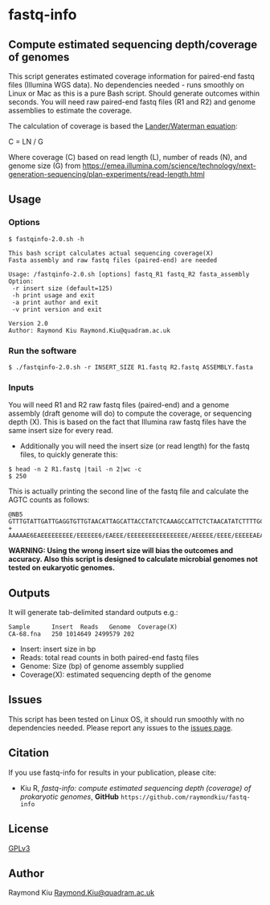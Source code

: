 # fastq-info
## Compute estimated sequencing depth/coverage of genomes
This script generates estimated coverage information for paired-end fastq files (Illumina WGS data). No dependencies needed - runs smoothly on Linux or Mac as this is a pure Bash script. Should generate outcomes within seconds. You will need raw paired-end fastq files (R1 and R2) and genome assemblies to estimate the coverage.

The calculation of coverage is based the [Lander/Waterman equation](https://doi.org/10.1016/0888-7543(88)90007-9):

C = LN / G

Where coverage (C) based on read length (L), number of reads (N), and genome size (G)
from https://emea.illumina.com/science/technology/next-generation-sequencing/plan-experiments/read-length.html

## Usage
### Options
```
$ fastqinfo-2.0.sh -h

This bash script calculates actual sequencing coverage(X)
Fasta assembly and raw fastq files (paired-end) are needed

Usage: /fastqinfo-2.0.sh [options] fastq_R1 fastq_R2 fasta_assembly
Option:
 -r insert size (default=125)
 -h print usage and exit
 -a print author and exit
 -v print version and exit

Version 2.0
Author: Raymond Kiu Raymond.Kiu@quadram.ac.uk
```

### Run the software
```
$ ./fastqinfo-2.0.sh -r INSERT_SIZE R1.fastq R2.fastq ASSEMBLY.fasta
```
### Inputs
You will need R1 and R2 raw fastq files (paired-end) and a genome assembly (draft genome will do) to compute the coverage, or sequencing depth (X). This is based on the fact that Illumina raw fastq files have the same insert size for every read.
- Additionally you will need the insert size (or read length) for the fastq files, to quickly generate this:
```
$ head -n 2 R1.fastq |tail -n 2|wc -c
$ 250
```
This is actually printing the second line of the fastq file and calculate the AGTC counts as follows:
```
@NB5
GTTTGTATTGATTGAGGTGTTGTAACATTAGCATTACCTATCTCAAAGCCATTCTCTAACATATCTTTTGCATCTATGAGACAACAATTGGTTAATGGTTGAAATGGATGGTAATCTAAGTCGTGAAAATGAATATCTCCCGATTGATGTG
+
AAAAAE6EAEEEEEEEEE/EEEEEE6/EAEEE/EEEEEEEEEEEEEEEEE/AEEEEE/EEEE/EEEEEAEAEAEEEAEEAEEEEAEEA<AEE</AEEEEEAEAE/EEAE<<<////EAAEE<AA/A/A<<6<<E<A/<<<6/A<<EEEA/E
```
**WARNING: Using the wrong insert size will bias the outcomes and accuracy. Also this script is designed to calculate microbial genomes not tested on eukaryotic genomes.**

## Outputs
It will generate tab-delimited standard outputs e.g.:
```
Sample   	Insert	Reads	Genome	Coverage(X)
CA-68.fna	250	1014649	2499579	202
```
- Insert: insert size in bp
- Reads: total read counts in both paired-end fastq files
- Genome: Size (bp) of genome assembly supplied
- Coverage(X): estimated sequencing depth of the genome

## Issues
This script has been tested on Linux OS, it should run smoothly with no dependencies needed. Please report any issues to the [issues page](https://github.com/raymondkiu/fastq-info/issues).

## Citation
If you use fastq-info for results in your publication, please cite:
* Kiu R, *fastq-info: compute estimated sequencing depth (coverage) of prokaryotic genomes*, **GitHub** `https://github.com/raymondkiu/fastq-info`

## License
[GPLv3](https://github.com/raymondkiu/fastq-info/blob/master/LICENSE)

## Author
Raymond Kiu Raymond.Kiu@quadram.ac.uk
